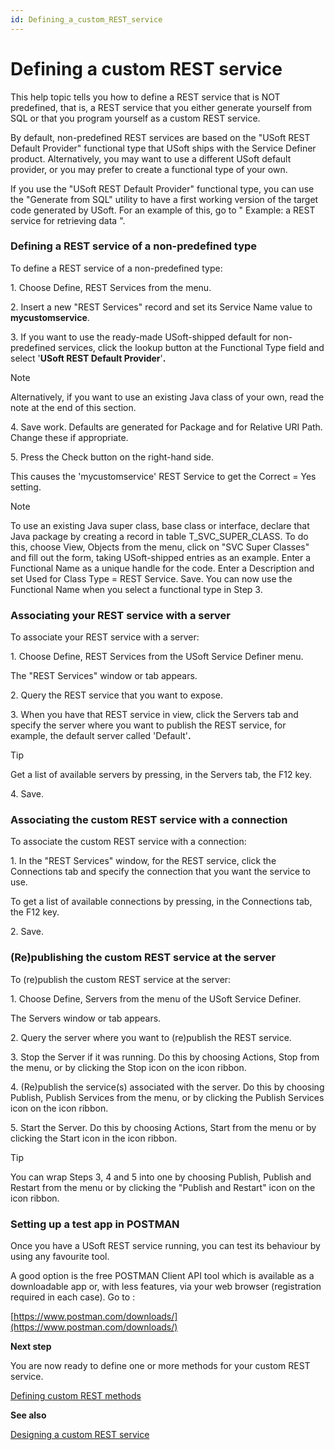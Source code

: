 ```yaml
---
id: Defining_a_custom_REST_service
---
```


# Defining a custom REST service

This help topic tells you how to define a REST service that is NOT predefined, that is, a REST service that you either generate yourself from SQL or that you program yourself as a custom REST service.

By default, non-predefined REST services are based on the "USoft REST Default Provider" functional type that USoft ships with the Service Definer product. Alternatively, you may want to use a different USoft default provider, or you may prefer to create a functional type of your own.

If you use the "USoft REST Default Provider" functional type, you can use the "Generate from SQL" utility to have a first working version of the target code generated by USoft. For an example of this, go to " Example: a REST service for retrieving data ".

### Defining a REST service of a non-predefined type

To define a REST service of a non-predefined type:

1. Choose Define, REST Services from the menu.

2. Insert a new "REST Services" record and set its Service Name value to **mycustomservice**.

3. If you want to use the ready-made USoft-shipped default for non-predefined services, click the lookup button at the Functional Type field and select '**USoft REST Default Provider**'**.**

> [!NOTE]
> Alternatively, if you want to use an existing Java class of your own, read the note at the end of this section.

4. Save work. Defaults are generated for Package and for Relative URI Path. Change these if appropriate.

5. Press the Check button on the right-hand side.

This causes the 'mycustomservice' REST Service to get the Correct = Yes setting.

> [!NOTE]
> To use an existing Java super class, base class or interface, declare that Java package by creating a record in table T_SVC_SUPER_CLASS. To do this, choose View, Objects from the menu, click on "SVC Super Classes" and fill out the form, taking USoft-shipped entries as an example. Enter a Functional Name as a unique handle for the code. Enter a Description and set Used for Class Type = REST Service. Save. You can now use the Functional Name when you select a functional type in Step 3.

### Associating your REST service with a server

To associate your REST service with a server:

1. Choose Define, REST Services from the USoft Service Definer menu.

The "REST Services" window or tab appears.

2. Query the REST service that you want to expose.

3. When you have that REST service in view, click the Servers tab and specify the server where you want to publish the REST service, for example, the default server called 'Default'**.**

> [!TIP]
> Get a list of available servers by pressing, in the Servers tab, the F12 key.

4. Save.

### Associating the custom REST service with a connection

To associate the custom REST service with a connection:

1. In the "REST Services" window, for the REST service, click the Connections tab and specify the connection that you want the service to use.

To get a list of available connections by pressing, in the Connections tab, the F12 key.

2. Save.

### (Re)publishing the custom REST service at the server

To (re)publish the custom REST service at the server:

1. Choose Define, Servers from the menu of the USoft Service Definer.

The Servers window or tab appears.

2. Query the server where you want to (re)publish the REST service.

3. Stop the Server if it was running. Do this by choosing Actions, Stop from the menu, or by clicking the Stop icon on the icon ribbon.

4. (Re)publish the service(s) associated with the server. Do this by choosing Publish, Publish Services from the menu, or by clicking the Publish Services icon on the icon ribbon.

5. Start the Server. Do this by choosing Actions, Start from the menu or by clicking the Start icon in the icon ribbon.

> [!TIP]
> You can wrap Steps 3, 4 and 5 into one by choosing Publish, Publish and Restart from the menu or by clicking the "Publish and Restart" icon on the icon ribbon.

### Setting up a test app in POSTMAN

Once you have a USoft REST service running, you can test its behaviour by using any favourite tool.

A good option is the free POSTMAN Client API tool which is available as a downloadable app or, with less features, via your web browser (registration required in each case). Go to :

[https://www.postman.com/downloads/](https://www.postman.com/downloads/)

**Next step**

You are now ready to define one or more methods for your custom REST service.

[Defining custom REST methods](/docs/Services/Custom_REST_services/Defining_custom_REST_methods.md)

**See also**

[Designing a custom REST service](/docs/Services/Custom_REST_services/Designing_a_custom_REST_service.md)
